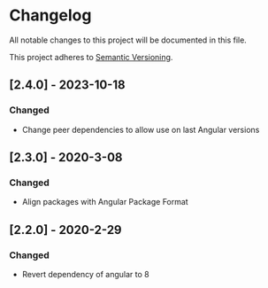 # Changelog
All notable changes to this project will be documented in this file.

This project adheres to [Semantic Versioning](https://semver.org/spec/v2.0.0.html).

## [2.4.0] - 2023-10-18
### Changed
- Change peer dependencies to allow use on last Angular versions


## [2.3.0] - 2020-3-08
### Changed
- Align packages with Angular Package Format 

## [2.2.0] - 2020-2-29
### Changed
- Revert dependency of angular to 8
